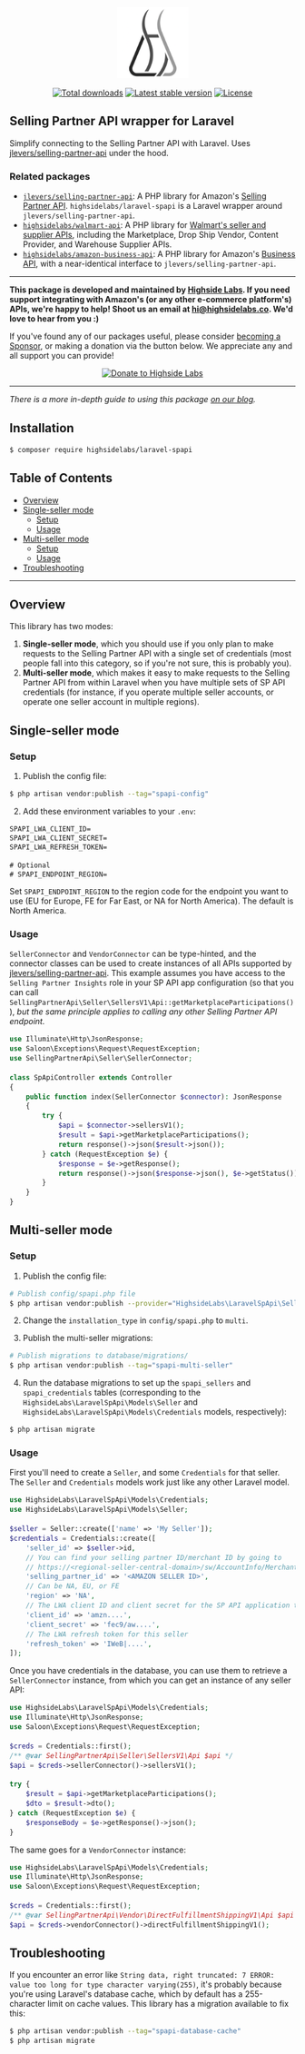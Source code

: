 <p align="center">
    <a href="https://highsidelabs.co" target="_blank">
        <img src="https://github.com/highsidelabs/.github/blob/main/images/logo.png?raw=true" width="125" alt="Highside Labs logo">
    </a>
</p>

<p align="center">
    <a href="https://packagist.org/packages/highsidelabs/laravel-spapi"><img alt="Total downloads" src="https://img.shields.io/packagist/dt/highsidelabs/laravel-spapi.svg?style=flat-square"></a>
    <a href="https://packagist.org/packages/highsidelabs/laravel-spapi"><img alt="Latest stable version" src="https://img.shields.io/packagist/v/highsidelabs/laravel-spapi.svg?style=flat-square"></a>
    <a href="https://packagist.org/packages/highsidelabs/laravel-spapi"><img alt="License" src="https://img.shields.io/packagist/l/highsidelabs/laravel-spapi.svg?style=flat-square"></a>
</p>

## Selling Partner API wrapper for Laravel

Simplify connecting to the Selling Partner API with Laravel. Uses [jlevers/selling-partner-api](https://github.com/jlevers/selling-partner-api) under the hood.

### Related packages

* [`jlevers/selling-partner-api`](https://github.com/jlevers/selling-partner-api): A PHP library for Amazon's [Selling Partner API](https://developer-docs.amazon.com/sp-api/docs). `highsidelabs/laravel-spapi` is a Laravel wrapper around `jlevers/selling-partner-api`.
* [`highsidelabs/walmart-api`](https://github.com/highsidelabs/walmart-api-php): A PHP library for [Walmart's seller and supplier APIs](https://developer.walmart.com), including the Marketplace, Drop Ship Vendor, Content Provider, and Warehouse Supplier APIs.
* [`highsidelabs/amazon-business-api`](https://github.com/highsidelabs/amazon-business-api): A PHP library for Amazon's [Business API](https://developer-docs.amazon.com/amazon-business/docs), with a near-identical interface to `jlevers/selling-partner-api`.

---

**This package is developed and maintained by [Highside Labs](https://highsidelabs.co). If you need support integrating with Amazon's (or any other e-commerce platform's) APIs, we're happy to help! Shoot us an email at [hi@highsidelabs.co](mailto:hi@highsidelabs.co). We'd love to hear from you :)**

If you've found any of our packages useful, please consider [becoming a Sponsor](https://github.com/sponsors/highsidelabs), or making a donation via the button below. We appreciate any and all support you can provide!

<p align="center">
    <a href="https://www.paypal.com/donate/?hosted_button_id=FG8Q6MNB4HJCC"><img alt="Donate to Highside Labs" src="https://www.paypalobjects.com/en_US/i/btn/btn_donateCC_LG.gif"></a>
</p>

---

_There is a more in-depth guide to using this package [on our blog](https://highsidelabs.co/blog/laravel-selling-partner-api)._

## Installation

```bash
$ composer require highsidelabs/laravel-spapi
```

## Table of Contents 

* [Overview](#overview)
* [Single-seller mode](#single-seller-mode)
    * [Setup](#setup)
    * [Usage](#usage)
* [Multi-seller mode](#multi-seller-mode)
    * [Setup](#setup-1)
    * [Usage](#usage-1)
* [Troubleshooting](#troubleshooting)

------

## Overview

This library has two modes:
1. **Single-seller mode**, which you should use if you only plan to make requests to the Selling Partner API with a single set of credentials (most people fall into this category, so if you're not sure, this is probably you).
2. **Multi-seller mode**, which makes it easy to make requests to the Selling Partner API from within Laravel when you have multiple sets of SP API credentials (for instance, if you operate multiple seller accounts, or operate one seller account in multiple regions).

## Single-seller mode

### Setup

1. Publish the config file:

```bash
$ php artisan vendor:publish --tag="spapi-config"
```

2. Add these environment variables to your `.env`:

```env
SPAPI_LWA_CLIENT_ID=
SPAPI_LWA_CLIENT_SECRET=
SPAPI_LWA_REFRESH_TOKEN=

# Optional
# SPAPI_ENDPOINT_REGION=
```

Set `SPAPI_ENDPOINT_REGION` to the region code for the endpoint you want to use (EU for Europe, FE for Far East, or NA for North America). The default is North America.

### Usage

`SellerConnector` and `VendorConnector` can be type-hinted, and the connector classes can be used to create instances of all APIs supported by [jlevers/selling-partner-api](https://github.com/jlevers/selling-partner-api#supported-api-segments). This example assumes you have access to the `Selling Partner Insights` role in your SP API app configuration (so that you can call `SellingPartnerApi\Seller\SellersV1\Api::getMarketplaceParticipations()`), _but the same principle applies to calling any other Selling Partner API endpoint._

```php
use Illuminate\Http\JsonResponse;
use Saloon\Exceptions\Request\RequestException;
use SellingPartnerApi\Seller\SellerConnector;

class SpApiController extends Controller
{
    public function index(SellerConnector $connector): JsonResponse
    {
        try {
            $api = $connector->sellersV1();
            $result = $api->getMarketplaceParticipations();
            return response()->json($result->json());
        } catch (RequestException $e) {
            $response = $e->getResponse();
            return response()->json($response->json(), $e->getStatus());
        }
    }
}
```


## Multi-seller mode

### Setup

1. Publish the config file:

```bash
# Publish config/spapi.php file
$ php artisan vendor:publish --provider="HighsideLabs\LaravelSpApi\SellingPartnerApiServiceProvider"
```

2. Change the `installation_type` in `config/spapi.php` to `multi`.

3. Publish the multi-seller migrations:

```bash
# Publish migrations to database/migrations/
$ php artisan vendor:publish --tag="spapi-multi-seller"
```


4. Run the database migrations to set up the `spapi_sellers` and `spapi_credentials` tables (corresponding to the `HighsideLabs\LaravelSpApi\Models\Seller` and `HighsideLabs\LaravelSpApi\Models\Credentials` models, respectively):

```bash
$ php artisan migrate
```

### Usage

First you'll need to create a `Seller`, and some `Credentials` for that seller. The `Seller` and `Credentials` models work just like any other Laravel model.

```php
use HighsideLabs\LaravelSpApi\Models\Credentials;
use HighsideLabs\LaravelSpApi\Models\Seller;

$seller = Seller::create(['name' => 'My Seller']);
$credentials = Credentials::create([
    'seller_id' => $seller->id,
    // You can find your selling partner ID/merchant ID by going to
    // https://<regional-seller-central-domain>/sw/AccountInfo/MerchantToken/step/MerchantToken
    'selling_partner_id' => '<AMAZON SELLER ID>',
    // Can be NA, EU, or FE
    'region' => 'NA',
    // The LWA client ID and client secret for the SP API application these credentials were created with
    'client_id' => 'amzn....',
    'client_secret' => 'fec9/aw....',
    // The LWA refresh token for this seller
    'refresh_token' => 'IWeB|....',
]);
```

Once you have credentials in the database, you can use them to retrieve a `SellerConnector`  instance, from which you can get an instance of any seller API:

```php
use HighsideLabs\LaravelSpApi\Models\Credentials;
use Illuminate\Http\JsonResponse;
use Saloon\Exceptions\Request\RequestException;

$creds = Credentials::first();
/** @var SellingPartnerApi\Seller\SellersV1\Api $api */
$api = $creds->sellerConnector()->sellersV1();

try {
    $result = $api->getMarketplaceParticipations();
    $dto = $result->dto();
} catch (RequestException $e) {
    $responseBody = $e->getResponse()->json();
}
```

The same goes for a `VendorConnector` instance:

```php
use HighsideLabs\LaravelSpApi\Models\Credentials;
use Illuminate\Http\JsonResponse;
use Saloon\Exceptions\Request\RequestException;

$creds = Credentials::first();
/** @var SellingPartnerApi\Vendor\DirectFulfillmentShippingV1\Api $api */
$api = $creds->vendorConnector()->directFulfillmentShippingV1();
```

## Troubleshooting

If you encounter an error like `String data, right truncated: 7 ERROR:  value too long for type character varying(255)`, it's probably because you're using Laravel's database cache, which by default has a 255-character limit on cache values. This library has a migration available to fix this:

```bash
$ php artisan vendor:publish --tag="spapi-database-cache"
$ php artisan migrate
```